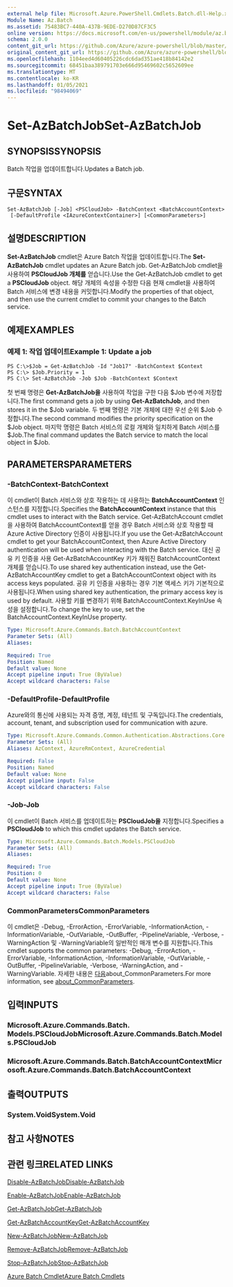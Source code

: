 ```yaml
---
external help file: Microsoft.Azure.PowerShell.Cmdlets.Batch.dll-Help.xml
Module Name: Az.Batch
ms.assetid: 75483BC7-440A-437B-9EDE-D270D87CF3C5
online version: https://docs.microsoft.com/en-us/powershell/module/az.batch/set-azbatchjob
schema: 2.0.0
content_git_url: https://github.com/Azure/azure-powershell/blob/master/src/Batch/Batch/help/Set-AzBatchJob.md
original_content_git_url: https://github.com/Azure/azure-powershell/blob/master/src/Batch/Batch/help/Set-AzBatchJob.md
ms.openlocfilehash: 1104eed4d60405226cdc6dad351ae418b84142e2
ms.sourcegitcommit: 68451baa389791703e666d95469602c5652609ee
ms.translationtype: MT
ms.contentlocale: ko-KR
ms.lasthandoff: 01/05/2021
ms.locfileid: "98494069"
---
```

# <span data-ttu-id="acd23-101">Set-AzBatchJob</span><span class="sxs-lookup"><span data-stu-id="acd23-101">Set-AzBatchJob</span></span>

## <span data-ttu-id="acd23-102">SYNOPSIS</span><span class="sxs-lookup"><span data-stu-id="acd23-102">SYNOPSIS</span></span>
<span data-ttu-id="acd23-103">Batch 작업을 업데이트합니다.</span><span class="sxs-lookup"><span data-stu-id="acd23-103">Updates a Batch job.</span></span>

## <span data-ttu-id="acd23-104">구문</span><span class="sxs-lookup"><span data-stu-id="acd23-104">SYNTAX</span></span>

```
Set-AzBatchJob [-Job] <PSCloudJob> -BatchContext <BatchAccountContext>
 [-DefaultProfile <IAzureContextContainer>] [<CommonParameters>]
```

## <span data-ttu-id="acd23-105">설명</span><span class="sxs-lookup"><span data-stu-id="acd23-105">DESCRIPTION</span></span>
<span data-ttu-id="acd23-106">**Set-AzBatchJob** cmdlet은 Azure Batch 작업을 업데이트합니다.</span><span class="sxs-lookup"><span data-stu-id="acd23-106">The **Set-AzBatchJob** cmdlet updates an Azure Batch job.</span></span>
<span data-ttu-id="acd23-107">Get-AzBatchJob cmdlet을 사용하여 **PSCloudJob 개체를** 얻습니다.</span><span class="sxs-lookup"><span data-stu-id="acd23-107">Use the Get-AzBatchJob cmdlet to get a **PSCloudJob** object.</span></span>
<span data-ttu-id="acd23-108">해당 개체의 속성을 수정한 다음 현재 cmdlet을 사용하여 Batch 서비스에 변경 내용을 커밋합니다.</span><span class="sxs-lookup"><span data-stu-id="acd23-108">Modify the properties of that object, and then use the current cmdlet to commit your changes to the Batch service.</span></span>

## <span data-ttu-id="acd23-109">예제</span><span class="sxs-lookup"><span data-stu-id="acd23-109">EXAMPLES</span></span>

### <span data-ttu-id="acd23-110">예제 1: 작업 업데이트</span><span class="sxs-lookup"><span data-stu-id="acd23-110">Example 1: Update a job</span></span>
```
PS C:\>$Job = Get-AzBatchJob -Id "Job17" -BatchContext $Context
PS C:\> $Job.Priority = 1
PS C:\> Set-AzBatchJob -Job $Job -BatchContext $Context
```

<span data-ttu-id="acd23-111">첫 번째 명령은 **Get-AzBatchJob을** 사용하여 작업을 구한 다음 $Job 변수에 저장합니다.</span><span class="sxs-lookup"><span data-stu-id="acd23-111">The first command gets a job by using **Get-AzBatchJob**, and then stores it in the $Job variable.</span></span>
<span data-ttu-id="acd23-112">두 번째 명령은 기본 개체에 대한 우선 순위 $Job 수정합니다.</span><span class="sxs-lookup"><span data-stu-id="acd23-112">The second command modifies the priority specification on the $Job object.</span></span>
<span data-ttu-id="acd23-113">마지막 명령은 Batch 서비스의 로컬 개체와 일치하게 Batch 서비스를 $Job.</span><span class="sxs-lookup"><span data-stu-id="acd23-113">The final command updates the Batch service to match the local object in $Job.</span></span>

## <span data-ttu-id="acd23-114">PARAMETERS</span><span class="sxs-lookup"><span data-stu-id="acd23-114">PARAMETERS</span></span>

### <span data-ttu-id="acd23-115">-BatchContext</span><span class="sxs-lookup"><span data-stu-id="acd23-115">-BatchContext</span></span>
<span data-ttu-id="acd23-116">이 cmdlet이 Batch 서비스와 상호 작용하는 데 사용하는 **BatchAccountContext** 인스턴스를 지정합니다.</span><span class="sxs-lookup"><span data-stu-id="acd23-116">Specifies the **BatchAccountContext** instance that this cmdlet uses to interact with the Batch service.</span></span>
<span data-ttu-id="acd23-117">Get-AzBatchAccount cmdlet을 사용하여 BatchAccountContext를 얻을 경우 Batch 서비스와 상호 작용할 때 Azure Active Directory 인증이 사용됩니다.</span><span class="sxs-lookup"><span data-stu-id="acd23-117">If you use the Get-AzBatchAccount cmdlet to get your BatchAccountContext, then Azure Active Directory authentication will be used when interacting with the Batch service.</span></span> <span data-ttu-id="acd23-118">대신 공유 키 인증을 사용 Get-AzBatchAccountKey 키가 채워진 BatchAccountContext 개체를 얻습니다.</span><span class="sxs-lookup"><span data-stu-id="acd23-118">To use shared key authentication instead, use the Get-AzBatchAccountKey cmdlet to get a BatchAccountContext object with its access keys populated.</span></span> <span data-ttu-id="acd23-119">공유 키 인증을 사용하는 경우 기본 액세스 키가 기본적으로 사용됩니다.</span><span class="sxs-lookup"><span data-stu-id="acd23-119">When using shared key authentication, the primary access key is used by default.</span></span> <span data-ttu-id="acd23-120">사용할 키를 변경하기 위해 BatchAccountContext.KeyInUse 속성을 설정합니다.</span><span class="sxs-lookup"><span data-stu-id="acd23-120">To change the key to use, set the BatchAccountContext.KeyInUse property.</span></span>

```yaml
Type: Microsoft.Azure.Commands.Batch.BatchAccountContext
Parameter Sets: (All)
Aliases:

Required: True
Position: Named
Default value: None
Accept pipeline input: True (ByValue)
Accept wildcard characters: False
```

### <span data-ttu-id="acd23-121">-DefaultProfile</span><span class="sxs-lookup"><span data-stu-id="acd23-121">-DefaultProfile</span></span>
<span data-ttu-id="acd23-122">Azure와의 통신에 사용되는 자격 증명, 계정, 테넌트 및 구독입니다.</span><span class="sxs-lookup"><span data-stu-id="acd23-122">The credentials, account, tenant, and subscription used for communication with azure.</span></span>

```yaml
Type: Microsoft.Azure.Commands.Common.Authentication.Abstractions.Core.IAzureContextContainer
Parameter Sets: (All)
Aliases: AzContext, AzureRmContext, AzureCredential

Required: False
Position: Named
Default value: None
Accept pipeline input: False
Accept wildcard characters: False
```

### <span data-ttu-id="acd23-123">-Job</span><span class="sxs-lookup"><span data-stu-id="acd23-123">-Job</span></span>
<span data-ttu-id="acd23-124">이 cmdlet이 Batch 서비스를 업데이트하는 **PSCloudJob을** 지정합니다.</span><span class="sxs-lookup"><span data-stu-id="acd23-124">Specifies a **PSCloudJob** to which this cmdlet updates the Batch service.</span></span>

```yaml
Type: Microsoft.Azure.Commands.Batch.Models.PSCloudJob
Parameter Sets: (All)
Aliases:

Required: True
Position: 0
Default value: None
Accept pipeline input: True (ByValue)
Accept wildcard characters: False
```

### <span data-ttu-id="acd23-125">CommonParameters</span><span class="sxs-lookup"><span data-stu-id="acd23-125">CommonParameters</span></span>
<span data-ttu-id="acd23-126">이 cmdlet은 -Debug, -ErrorAction, -ErrorVariable, -InformationAction, -InformationVariable, -OutVariable, -OutBuffer, -PipelineVariable, -Verbose, -WarningAction 및 -WarningVariable의 일반적인 매개 변수를 지원합니다.</span><span class="sxs-lookup"><span data-stu-id="acd23-126">This cmdlet supports the common parameters: -Debug, -ErrorAction, -ErrorVariable, -InformationAction, -InformationVariable, -OutVariable, -OutBuffer, -PipelineVariable, -Verbose, -WarningAction, and -WarningVariable.</span></span> <span data-ttu-id="acd23-127">자세한 내용은 [다음](http://go.microsoft.com/fwlink/?LinkID=113216)about_CommonParameters.</span><span class="sxs-lookup"><span data-stu-id="acd23-127">For more information, see [about_CommonParameters](http://go.microsoft.com/fwlink/?LinkID=113216).</span></span>

## <span data-ttu-id="acd23-128">입력</span><span class="sxs-lookup"><span data-stu-id="acd23-128">INPUTS</span></span>

### <span data-ttu-id="acd23-129">Microsoft.Azure.Commands.Batch. Models.PSCloudJob</span><span class="sxs-lookup"><span data-stu-id="acd23-129">Microsoft.Azure.Commands.Batch.Models.PSCloudJob</span></span>

### <span data-ttu-id="acd23-130">Microsoft.Azure.Commands.Batch.BatchAccountContext</span><span class="sxs-lookup"><span data-stu-id="acd23-130">Microsoft.Azure.Commands.Batch.BatchAccountContext</span></span>

## <span data-ttu-id="acd23-131">출력</span><span class="sxs-lookup"><span data-stu-id="acd23-131">OUTPUTS</span></span>

### <span data-ttu-id="acd23-132">System.Void</span><span class="sxs-lookup"><span data-stu-id="acd23-132">System.Void</span></span>

## <span data-ttu-id="acd23-133">참고 사항</span><span class="sxs-lookup"><span data-stu-id="acd23-133">NOTES</span></span>

## <span data-ttu-id="acd23-134">관련 링크</span><span class="sxs-lookup"><span data-stu-id="acd23-134">RELATED LINKS</span></span>

[<span data-ttu-id="acd23-135">Disable-AzBatchJob</span><span class="sxs-lookup"><span data-stu-id="acd23-135">Disable-AzBatchJob</span></span>](./Disable-AzBatchJob.md)

[<span data-ttu-id="acd23-136">Enable-AzBatchJob</span><span class="sxs-lookup"><span data-stu-id="acd23-136">Enable-AzBatchJob</span></span>](./Enable-AzBatchJob.md)

[<span data-ttu-id="acd23-137">Get-AzBatchJob</span><span class="sxs-lookup"><span data-stu-id="acd23-137">Get-AzBatchJob</span></span>](./Get-AzBatchJob.md)

[<span data-ttu-id="acd23-138">Get-AzBatchAccountKey</span><span class="sxs-lookup"><span data-stu-id="acd23-138">Get-AzBatchAccountKey</span></span>](./Get-AzBatchAccountKey.md)

[<span data-ttu-id="acd23-139">New-AzBatchJob</span><span class="sxs-lookup"><span data-stu-id="acd23-139">New-AzBatchJob</span></span>](./New-AzBatchJob.md)

[<span data-ttu-id="acd23-140">Remove-AzBatchJob</span><span class="sxs-lookup"><span data-stu-id="acd23-140">Remove-AzBatchJob</span></span>](./Remove-AzBatchJob.md)

[<span data-ttu-id="acd23-141">Stop-AzBatchJob</span><span class="sxs-lookup"><span data-stu-id="acd23-141">Stop-AzBatchJob</span></span>](./Stop-AzBatchJob.md)

[<span data-ttu-id="acd23-142">Azure Batch Cmdlet</span><span class="sxs-lookup"><span data-stu-id="acd23-142">Azure Batch Cmdlets</span></span>](/powershell/module/Az.Batch/)
